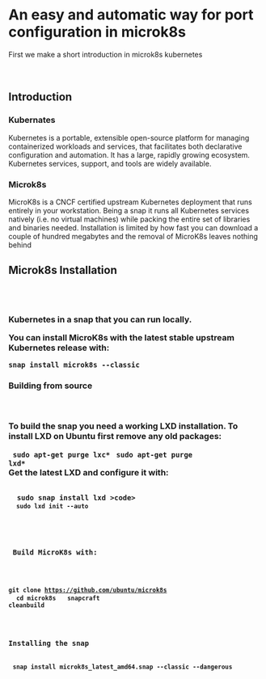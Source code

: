 

 <head>
   <title> Cloud Project</title>
  </head>

<h1>An easy and automatic way for port configuration in microk8s</h1>
 <div>
<div> First we make  a short introduction in microk8s kubernetes<div>
  <br/><br/>
  <h2>Introduction</h2>
  <h3>Kubernates</h3>
 <p>Kubernetes is a portable, extensible open-source platform for managing containerized workloads and services, that facilitates both declarative configuration and automation. It has a large, rapidly growing ecosystem. Kubernetes services, support, and tools are widely available.</p>
 <h3> Microk8s</h3>
 <p>
  MicroK8s is a CNCF certified upstream Kubernetes deployment that runs entirely in your workstation. Being a snap it runs all Kubernetes services natively (i.e. no virtual machines) while packing the entire set of libraries and binaries needed. Installation is limited by how fast you can download a couple of hundred megabytes and the removal of MicroK8s leaves nothing behind
 </p>
 </div>
 <div>
  <h2> Microk8s Installation</h2><br/><br/>
  <h3>Kubernetes in a snap that you can run locally.

<p>You can install MicroK8s with the latest stable upstream Kubernetes release with:</p>

<code>snap install microk8s --classic</code>
<br/>
<h3>Building from source<h3><br/>
<p>To build the snap you need a working LXD installation. To install LXD on Ubuntu first remove any old packages:<p>

 <code> sudo apt-get purge lxc*</code>
  <code> sudo apt-get purge lxd*</code><br/>
 Get the latest LXD and configure it with:
 </p>
 <code>
  sudo snap install lxd >code>
 <code> sudo lxd init --auto
 </code>
 <br/>
 <p> Build MicroK8s with:</p>
 
 <code>git clone https://github.com/ubuntu/microk8s </code>
    <code>   cd microk8s </code>
     <code>  snapcraft cleanbuild</code>
 
 <p>Installing the snap</p>
 <code>snap install microk8s_latest_amd64.snap --classic --dangerous</code>
 
